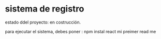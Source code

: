 <h1> sistema de registro </h1>

estado ddel proyecto: en costrucción.

para ejecutar el sistema, debes poner :
npm instal  react
 mi preimer read me
 
